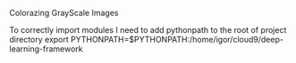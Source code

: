 Colorazing GrayScale Images

To correctly import modules I need to add pythonpath to the root of project directory
export PYTHONPATH=$PYTHONPATH:/home/igor/cloud9/deep-learning-framework